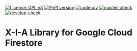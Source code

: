 [![License: GPL v3](https://img.shields.io/badge/License-GPLv3-blue.svg)](https://www.gnu.org/licenses/gpl-3.0) 
[![PyPI version](https://badge.fury.io/py/xialib-firestore.svg)](https://pypi.org/project/xialib-firestore) 
[![codecov](https://codecov.io/gh/X-I-A/xialib-firestore/branch/master/graph/badge.svg)](https://codecov.io/gh/X-I-A/xialib-firestore) 
[![master-check](https://github.com/x-i-a/xialib-firestore/workflows/master-check/badge.svg)](https://github.com/X-I-A/xialib-firestore/actions?query=workflow%3Amaster-check) 
[![develop-check](https://github.com/x-i-a/xialib-firestore/workflows/develop-check/badge.svg)](https://github.com/X-I-A/xialib-firestore/actions?query=workflow%3Adevelop-check) 
# X-I-A Library for Google Cloud Firestore
